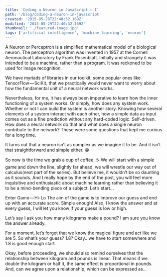 ```yaml
---
title: 'Coding a Neuron in JavaScript — I'
path: '/blog/coding-a-neuron-in-javascript'
created: '2015-05-28T22:40:32.169Z'
modified: '2015-05-29T22:40:32.169Z'
thumbnail: './featured-image.jpg'
tags: ['artificial intelligence', 'machine learning', 'neuron']
---
```


A Neuron or Perceptron is a simplified mathematical model of a biological neuron. The perceptron algorithm was invented in 1957 at the Cornell Aeronautical Laboratory by Frank Rosenblatt. Initially and strangely it was intended to be a machine, rather than a program. It was reckoned to be used for image recognition.

We have myriads of libraries in our toolkit, some popular ones like TensorFlow — SciKit, that we practically would never want to worry about how the fundamental unit of a neural network works.

Nevertheless, for me, it has always been imperative to learn how the inner functioning of a system works. Or simply, how does any system work. Whether or not I can build the system is another story. Knowing how several elements of a system interact with each other, how a simple data as input comes out as a fine prediction without any hard-coded logic. Self-driven. How does a neural network do that and what does a single neuron contribute to the network? These were some questions that kept me curious for a long time.

It turns out that a neuron isn’t as complex as we imagine it to be. And it isn’t that straightforward and simple either. 😁

So now is the time we grab a cup of coffee. ☕️
We will start with a simple game and down the line, slightly far ahead, we will wrestle our way out of calculus(next part of the series). But believe me, it wouldn’t be so daunting as it sounds. And I really hope by the end of the post, you will feel more inquisitive and enthusiastic about machine learning rather than believing it to be a mind-bending piece of a subject. Let’s start…

Enter Game — Hi-Lo
The aim of the game is to improve our guess and end up with an accurate score. Simple enough! Also, I know the answer and at every guess, I will let you know if your guess is low or high.

Let’s say I ask you how many kilograms make a pound? I am sure you know the answer already.

For a moment, let’s forget that we know the magical figure and act like we are 5. So what’s your guess? 1.8? Okay.. we have to start somewhere and 1.8 is good enough start.

Okay, before proceeding, we should also remind ourselves that the relationship between kilogram and pounds is linear. That means if we double the kilogram or half it, the same effect is proportional in pounds. And, can we agree upon a relationship, which can be expressed as…
